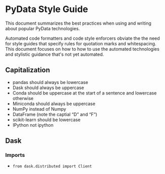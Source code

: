 # PyData Style Guide

This document summarizes the best practices when using and writing about popular PyData technologies.

Automated code formatters and code style enforcers obviate the the need for style guides that specify rules for quotation marks and whitespacing.  This document focuses on how to how to use the automated technologies and stylistic guidance that's not yet automated.

## Capitalization

* pandas should always be lowercase
* Dask should always be uppercase
* Conda should be uppercase at the start of a sentence and lowercase otherwise
* Miniconda should always be uppercase
* NumPy instead of Numpy
* DataFrame (note the captial “D” and “F”)
* scikit-learn should be lowercase
* IPython not ipython

## Dask

### Imports

* `from dask.distributed import Client`

